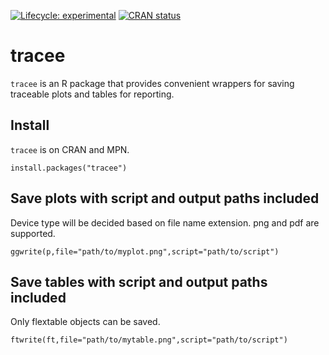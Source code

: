 <!-- badges: start -->

[![Lifecycle:
experimental](https://img.shields.io/badge/lifecycle-experimental-orange.svg)](https://lifecycle.r-lib.org/articles/stages.html)
[![CRAN
status](https://www.r-pkg.org/badges/version/tracee)](https://CRAN.R-project.org/package=tracee)
<!-- badges: end -->


# tracee
`tracee` is an R package that provides convenient wrappers for saving
traceable plots and tables for reporting.

## Install
`tracee` is on CRAN and MPN.
```{r}
install.packages("tracee")
```

## Save plots with script and output paths included
Device type will be decided based on file name extension. png and pdf are supported.
```{r}
ggwrite(p,file="path/to/myplot.png",script="path/to/script")
```

## Save tables with script and output paths included
Only flextable objects can be saved.
```{r}
ftwrite(ft,file="path/to/mytable.png",script="path/to/script")
```
